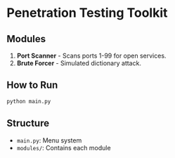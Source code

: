 # Penetration Testing Toolkit

## Modules
1. **Port Scanner** - Scans ports 1-99 for open services.
2. **Brute Forcer** - Simulated dictionary attack.

## How to Run
```bash
python main.py
```

## Structure
- `main.py`: Menu system
- `modules/`: Contains each module